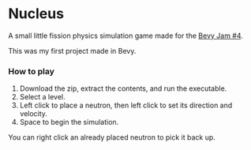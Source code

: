 # Nucleus

A small little fission physics simulation game made for the [Bevy Jam #4](https://itch.io/jam/bevy-jam-4).

This was my first project made in Bevy.

### How to play

1. Download the zip, extract the contents, and run the executable.
2. Select a level.
3. Left click to place a neutron, then left click to set its direction and velocity.
4. Space to begin the simulation.

You can right click an already placed neutron to pick it back up.